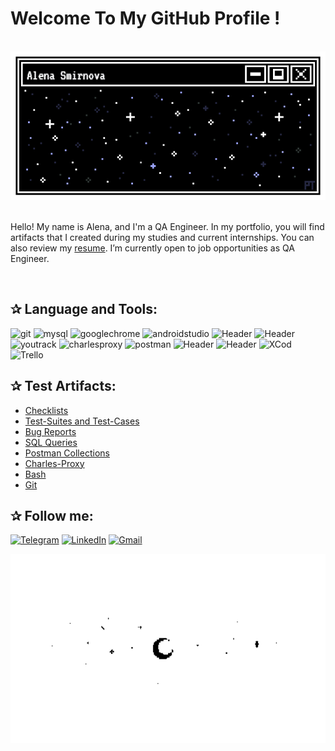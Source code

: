 

# Welcome To My GitHub Profile !

<br/>
<div align="center">
<img src="https://github.com/Guppi17/Guppi17/blob/main/mee.gif" alt="Alena Smirnova" />
</div>
<br/>

<!--
- ⌨️ Programming Languages I've used:

<div align="center">
 <img src = 'https://github.com/RaghavK16/RaghavK16/blob/master/images/c-original.svg' width='30'/> <img src = 'https://github.com/RaghavK16/RaghavK16/blob/master/images/cpp.svg' width='30'/> <img src = 'https://github.com/RaghavK16/RaghavK16/blob/master/images/pycharm.svg' width='30'/> <img src = 'https://github.com/RaghavK16/RaghavK16/blob/master/images/python2.png' height='30'/> <img src = 'https://github.com/RaghavK16/RaghavK16/blob/master/images/flutter-logo.svg' width='30'/> <img src = 'https://github.com/RaghavK16/RaghavK16/blob/master/images/html.svg' width='30'/> <img src = 'https://github.com/RaghavK16/RaghavK16/blob/master/images/css.svg' width='30'/> <img src = 'https://github.com/RaghavK16/RaghavK16/blob/master/images/js.svg' width='30'/> <img src = 'https://github.com/RaghavK16/RaghavK16/blob/master/images/bootstrap.svg' width='33'/> <img src = 'https://github.com/RaghavK16/RaghavK16/blob/master/images/django.svg' height='40'/> <img src = 'https://github.com/RaghavK16/RaghavK16/blob/master/images/flask.png' width='30'/> <img src = 'https://github.com/RaghavK16/RaghavK16/blob/master/images/php.svg' width='40'/>
 <img src = 'https://github.com/RaghavK16/RaghavK16/blob/master/images/sql.svg' width='30'/> <img src = 'https://github.com/RaghavK16/RaghavK16/blob/master/images/git.svg' width='30'/>
</div>
<-->






Hello! My name is Alena, and I'm a QA Engineer. In my portfolio, you will find artifacts that I created during my studies and current internships. You can also review my [resume](https://drive.google.com/file/d/1fDqaHcK-XrpDHrzrix3Cgssp1bJT-usi/view?usp=sharing). I’m currently open to job opportunities as QA Engineer. 


<br/>


## ✰ Language and Tools:
![git](https://img.shields.io/badge/Git-090909?style=for-the-badge&logo=git&logoColor=f34f29)
![mysql](https://img.shields.io/badge/MySQL-090909?style=for-the-badge&logo=mysql&logoColor=00618a)
![googlechrome](https://img.shields.io/badge/DevTools-090909?style=for-the-badge&logo=googlechrome&logoColor=2674f2)
![androidstudio](https://img.shields.io/badge/AndroidStudio-090909?style=for-the-badge&logo=androidstudio&logoColor=3ad07d)
![Header](https://img.shields.io/badge/Jira-090909?style=for-the-badge&logo=jira&logoColor=136be1)
![Header](https://img.shields.io/badge/Swagger-090909?style=for-the-badge&logo=swagger&logoColor=7ede2b)
![youtrack](https://img.shields.io/badge/YouTrack-090909?style=for-the-badge&logo=youtrack&logoColor=71b556)
![charlesproxy](https://img.shields.io/badge/CharlesProxy-090909?style=for-the-badge&logo=CharlesProxy&logoColor=8cc4d7)
![postman](https://img.shields.io/badge/Postman-090909?style=for-the-badge&logo=postman&logoColor=EF5B25)
![Header](https://img.shields.io/badge/QASE-090909?style=for-the-badge&logo=QASE=8cc4d7)
![Header](https://img.shields.io/badge/Fiddler-090909?style=for-the-badge&logo=fiddler&logoColor=8cc4d7)
![XCod](https://img.shields.io/badge/XCode-090909?style=for-the-badge&logo=XCod&logoColor=8cc4d7)
![Trello](https://img.shields.io/badge/Trello-090909?style=for-the-badge&logo=Trello&logoColor=007AC0)



## ✰ Test Artifacts:

- [Checklists](https://github.com/Guppi17/Checklists) 
- [Test-Suites and Test-Cases](https://github.com/Guppi17/Test-Suites-and-Test-Cases) 
- [Bug Reports](https://github.com/Guppi17/Bug-Reports)
- [SQL Queries](https://github.com/Guppi17/sql)
- [Postman Collections](https://github.com/Guppi17/Postman-Collections)
- [Charles-Proxy](https://github.com/Guppi17/Charles-Proxy)
- [Bash](https://github.com/Guppi17/Bash)
- [Git](https://github.com/Guppi17/Git)




## ✰ Follow me:

[![Telegram](https://img.shields.io/badge/Telegram-090909?style=for-the-badge&logo=Telegram&logoColor=27A0D9)](https://t.me/Guppi17)
[![LinkedIn](https://img.shields.io/badge/LinkedIn-090909?style=for-the-badge&logo=LinkedIn&logoColor=007BB6)](https://www.linkedin.com/in/al-smirnova)
[![Gmail](https://img.shields.io/badge/Gmail-090909?style=for-the-badge&logo=Gmail&logoColor=red)](mailto:guppi1702@gmail.com)

<div align="center">
<img src="https://github.com/Guppi17/Guppi17/blob/main/yes-hi.gif" width='600'/>
</div>

